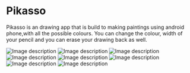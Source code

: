 # Pikasso
Pikasso is an drawing app that is build to making paintings using android phone,with all the possible colours.
You can change the colour, width of your pencil and you can erase your drawing back as well.


![Image description](https://github.com/rohitbhamu/Pikasso/blob/master/for%20Readme/Screenshot_2018-09-06-21-18-51-353_com.example.rohitkumarbhamu.pikasso.png)
![Image description](https://github.com/rohitbhamu/Pikasso/blob/master/for%20Readme/Screenshot_2018-09-06-16-15-56-282_com.example.rohitkumarbhamu.pikasso.png)
![Image description](https://github.com/rohitbhamu/Pikasso/blob/master/for%20Readme/Screenshot_2019-09-27-00-51-58-596_com.example.rohitkumarbhamu.pikasso.png)
![Image description](https://github.com/rohitbhamu/Pikasso/blob/master/for%20Readme/Screenshot_2019-09-27-00-51-54-835_com.example.rohitkumarbhamu.pikasso.png)
![Image description](https://github.com/rohitbhamu/Pikasso/blob/master/for%20Readme/Screenshot_2019-09-27-00-52-02-351_com.example.rohitkumarbhamu.pikasso.png)
![Image description](https://github.com/rohitbhamu/Pikasso/blob/master/for%20Readme/Screenshot_2019-09-27-00-52-07-575_com.example.rohitkumarbhamu.pikasso.png)
![Image description](https://github.com/rohitbhamu/Pikasso/blob/master/for%20Readme/Screenshot_2019-09-27-01-01-06-310_com.example.rohitkumarbhamu.pikasso.png)
![Image description](https://github.com/rohitbhamu/Pikasso/blob/master/for%20Readme/Screenshot_2019-09-27-01-01-59-370_com.example.rohitkumarbhamu.pikasso.png)

